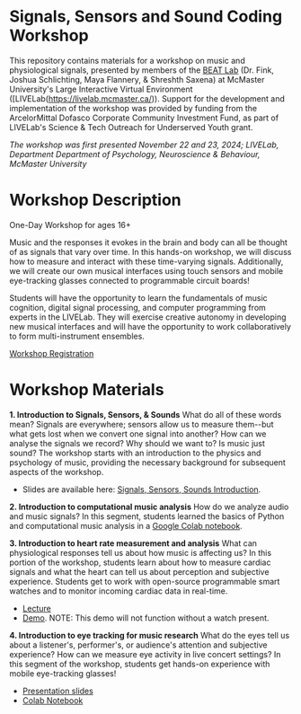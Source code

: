 # Signals, Sensors and Sound Coding Workshop

This repository contains materials for a workshop on music and physiological signals, presented by members of the [BEAT Lab](https://beatlab.mcmaster.ca/) (Dr. Fink, Joshua Schlichting, Maya Flannery, & Shreshth Saxena) at McMaster University's Large Interactive Virtual Environment ([LIVELab(https://livelab.mcmaster.ca/)). Support for the development and implementation of the workshop was provided by funding from the ArcelorMittal Dofasco Corporate Community Investment Fund, as part of LIVELab's Science & Tech Outreach for Underserved Youth grant.  

*The workshop was first presented November 22 and 23, 2024; LIVELab, Department Department of Psychology, Neuroscience &amp; Behaviour, McMaster University*

# Workshop Description

One-Day Workshop for ages 16+

Music and the responses it evokes in the brain and body can all be thought of as signals that vary over time. In this hands-on workshop, we will discuss how to measure and interact with these time-varying signals. Additionally, we will create our own musical interfaces using touch sensors and mobile eye-tracking glasses connected to programmable circuit boards!

Students will have the opportunity to learn the fundamentals of music cognition, digital signal processing, and computer programming from experts in the LIVELab. They will exercise creative autonomy in developing new musical interfaces and will have the opportunity to work collaboratively to form multi-instrument ensembles.

[Workshop Registration](https://livelab.mcmaster.ca/events/signals-sensors-and-sound-coding-workshop/)

# Workshop Materials

**1. Introduction to Signals, Sensors, & Sounds**
What do all of these words mean? Signals are everywhere; sensors allow us to measure them--but what gets lost when we convert one signal into another? How can we analyse the signals we record? Why should we want to? Is music just sound? The workshop starts with an introduction to the physics and psychology of music, providing the necessary background for subsequent aspects of the workshop. 
- Slides are available here: [Signals, Sensors, Sounds Introduction](introSSS/Fink_SignalsSensorsSounds.pdf). 

**2. Introduction to computational music analysis**
How do we analyze audio and music signals? In this segment, students learned the basics of Python and computational music analysis in a [Google Colab notebook](https://colab.research.google.com/github/beatlab-mcmaster/workshop_signalsensorsound/blob/main/audioanalysis.ipynb). 

**3. Introduction to heart rate measurement and analysis**
What can physiological responses tell us about how music is affecting us? In this portion of the workshop, students learn about how to measure cardiac signals and what the heart can tell us about perception and subjective experience. Students get to work with open-source programmable smart watches and to monitor incoming cardiac data in real-time. 
- [Lecture](https://github.com/beatlab-mcmaster/workshop_signalsensorsound/blob/main/cardiacSignals/Cardiac%20Signals%20(draft).pdf)
- [Demo](cardiacSignals/hrMultiWatch.html). NOTE: This demo will not function without a watch present. 

**4. Introduction to eye tracking for music research**
What do the eyes tell us about a listener's, performer's, or audience's attention and subjective experience? How can we measure eye activity in live concert settings? In this segment of the workshop, students get hands-on experience with mobile eye-tracking glasses! 
- [Presentation slides](https://slides.com/shreshthsaxena/deck) 
- [Colab Notebook](https://colab.research.google.com/drive/1NY7wzbC8iwUHbqoqhvBXaZ4DA4G6S062?usp=sharing)
